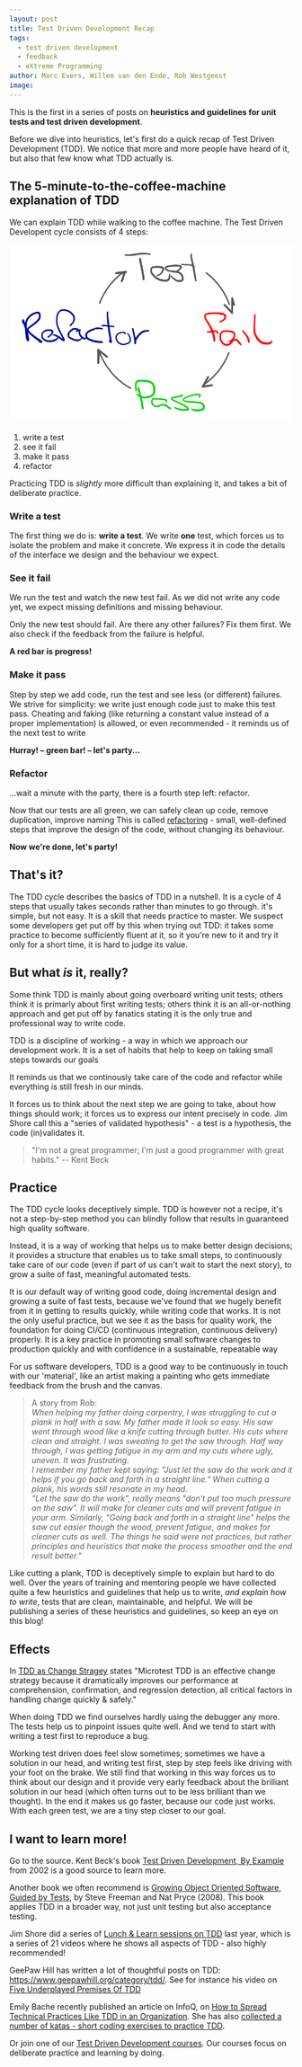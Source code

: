 ```yaml
---
layout: post
title: Test Driven Development Recap
tags:
  - test driven development
  - feedback
  - eXtreme Programming
author: Marc Evers, Willem van den Ende, Rob Westgeest
image: 
---
```


This is the first in a series of posts on **heuristics and guidelines for unit tests
and test driven development**. 

Before we dive into heuristics, let's first do a quick recap of Test Driven
Development (TDD). We notice that more and more people have heard of it, but
also that few know what TDD actually is.

## The 5-minute-to-the-coffee-machine explanation of TDD

We can explain TDD while walking to the coffee machine. The Test
Driven Developent cycle consists of 4 steps:

![TDD cycle](/attachments/blogposts/2020/tdd-cycle.png)

1. write a test
2. see it fail
3. make it pass
4. refactor
 
Practicing TDD is _slightly_ more difficult than explaining it, and takes a bit
of deliberate practice.

### Write a test

The first thing we do is: **write a test**. We write **one** test, which forces
us to isolate the problem and make it concrete. We express it in code the
details of the interface we design and the behaviour we expect.

### See it fail

We run the test and watch the new test fail. As we did not write any code yet,
we expect missing definitions and missing behaviour. 

Only the new test should fail. Are there any other failures? Fix them first. We
also check if the feedback from the failure is helpful.

**A red bar is progress!**

### Make it pass

Step by step we add code, run the test and see less (or different) failures. We
strive for simplicity: we write just enough code just to make this test pass.
Cheating and faking (like returning a constant value instead of a proper
implementation) is allowed, or even recommended - it reminds us of the next test
to write

**Hurray! – green bar! – let's party...**

### Refactor

...wait a minute with the party, there is a fourth step left: refactor. 

Now that our tests are all green, we can safely clean up code, remove
duplication, improve naming This is called
[refactoring](https://refactoring.com) - small, well-defined steps that improve
the design of the code, without changing its behaviour.

**Now we're done, let's party!**

## That's it?

The TDD cycle describes the basics of TDD in a nutshell. It is a cycle of 4
steps that usually takes seconds rather than minutes to go through. it's simple,
but not easy. It is a skill that needs practice to master. We suspect some
developers get put off by this when trying out TDD: it takes some practice to
become sufficiently fluent at it, so it you're new to it and try it only for a
short time, it is hard to judge its value.

## But what _is_ it, really?

Some think TDD is mainly about going overboard writing unit tests; others think
it is primarly about first writing tests; others think it is an all-or-nothing
approach and get put off by fanatics stating it is the only true and
professional way to write code.

TDD is a discipline of working - a way in which we approach our development
work. It is a set of habits that help to keep on taking small steps towards our
goals

It reminds us that we continously take care of the code and refactor while
everything is still fresh in our minds. 

It forces us to think about the next step we are going to take, about how things
should work; it forces us to express our intent precisely in code. Jim Shore
call this a "series of validated hypothesis" - a test is a hypothesis, the code
(in)validates it.

> "I'm not a great programmer; I'm just a good programmer with great habits." -- Kent Beck

## Practice

The TDD cycle looks deceptively simple. TDD is however not a recipe, it's not a
step-by-step method you can blindly follow that results in guaranteed high
quality software.

Instead, it is a way of working that helps us to make better design decisions;
it provides a structure that enables us to take small steps, to continuously
take care of our code (even if part of us can't wait to start the next story),
to grow a suite of fast, meaningful automated tests. 

It is our default way of writing good code, doing incremental design and growing
a suite of fast tests, because we've found that we hugely benefit from it in
getting to results quickly, while writing code that works. It is not the only
useful practice, but we see it as the basis for quality work, the foundation for
doing CI/CD (continuous integration, continuous delivery) properly. It is a key
practice in promoting small software changes to production quickly and with
confidence in a sustainable, repeatable way

For us software developers, TDD is a good way to be continuously in touch with
our 'material', like an artist making a painting who gets immediate feedback
from the brush and the canvas. 

> A story from Rob:  
> _When helping my father doing carpentry, I was struggling to cut
a plank in half with a saw. My father made it look so easy. His saw went
through wood like a knife cutting through butter. His cuts
where clean and straight. I was sweating to get the saw through. Half
way through, I was getting fatigue in my arm and my cuts where ugly, uneven. It
was frustrating._  
> _I remember my father kept saying: "Just let the saw do
the work and it helps if you go back and forth in a straight line."
When cutting a plank, his words still resonate in my head._  
> _"Let the saw do the work", really means "don't put too much pressure on
the saw". It will make for cleaner cuts and will prevent fatigue in
your arm. Similarly, "Going back and forth in a straight line" helps the
saw cut easier though the wood, prevent fatigue, and makes for cleaner cuts as well. The things he said were not practices, but rather principles and
heuristics that make the process smoother and the end result better."_

Like cutting a plank, TDD is deceptively simple to explain but hard to do well.
Over the years of training and mentoring people we have collected quite a few
heuristics and guidelines that help us to write, _and explain how to write_,
tests that are clean, maintainable, and helpful. We will be publishing a series
of these heuristics and guidelines, so keep an eye on this blog!
## Effects

In [TDD as Change
Stragey](https://www.geepawhill.org/2021/02/02/tdd-as-change-strategy/) states
"Microtest TDD is an effective change strategy because it dramatically improves
our performance at comprehension, confirmation, and regression detection, all
critical factors in handling change quickly & safely."

When doing TDD we find ourselves hardly using the debugger any more. The tests
help us to pinpoint issues quite well. And we tend to start with writing a test
first to reproduce a bug.

Working test driven does feel slow sometimes; sometimes we have a solution in
our head, and writing test first, step by step feels like driving with your foot
on the brake. We still find that working in this way forces us to think about
our design and it provide very early feedback about the brilliant solution in
our head (which often turns out to be less brilliant than we thought). In the
end it makes us go faster, because our code just works. With each green test, we
are a tiny step closer to our goal.
## I want to learn more!

Go to the source. Kent Beck's book [Test Driven Development, By
Example](https://www.oreilly.com/library/view/test-driven-development/0321146530/)
from 2002 is a good source to learn more.

Another book we often recommend is [Growing Object Oriented Software, Guided by
Tests](http://www.growing-object-oriented-software.com/), by Steve Freeman and
Nat Pryce (2008). This book applies TDD in a broader way, not just unit testing
but also acceptance testing.

Jim Shore did a series of [Lunch & Learn sessions on TDD](https://www.jamesshore.com/v2/projects/lunch-and-learn) last year, which is a series of 21 videos where he shows all aspects of TDD - also highly recommended!

GeePaw Hill has written a lot of thoughtful posts on TDD: https://www.geepawhill.org/category/tdd/. See for instance his video on [Five Underplayed Premises Of TDD](https://www.geepawhill.org/2018/01/18/five-underplayed-premises-of-tdd-2/)

Emily Bache recently published an article on InfoQ, on [How to Spread Technical Practices Like TDD in an Organization](https://www.infoq.com/articles/spread-technical-practices-organization/). She has also [collected a number of katas - short coding exercises to practice TDD](https://www.sammancoaching.org/kata_descriptions/).

Or join one of our [Test Driven Development courses](/training/test-driven-development). Our courses focus on deliberate practice and learning by doing.
